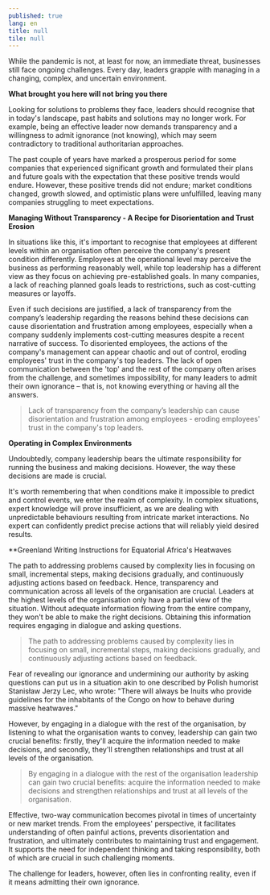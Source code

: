 ```yaml
---
published: true
lang: en
title: null
tile: null
---
```


While the pandemic is not, at least for now, an immediate threat, businesses still face ongoing challenges. Every day, leaders grapple with managing in a changing, complex, and uncertain environment.

**What brought you here will not bring you there**

Looking for solutions to problems they face, leaders should recognise that in today's landscape, past habits and solutions may no longer work. For example, being an effective leader now demands transparency and a willingness to admit ignorance (not knowing), which may seem contradictory to traditional authoritarian approaches.

The past couple of years have marked a prosperous period for some companies that experienced significant growth and formulated their plans and future goals with the expectation that these positive trends would endure. However, these positive trends did not endure; market conditions changed, growth slowed, and optimistic plans were unfulfilled, leaving many companies struggling to meet expectations.

**Managing Without Transparency - A Recipe for Disorientation and Trust Erosion**

In situations like this, it's important to recognise that employees at different levels within an organisation often perceive the company's present condition differently. Employees at the operational level may perceive the business as performing reasonably well, while top leadership has a different view as they focus on achieving pre-established goals. In many companies, a lack of reaching planned goals leads to restrictions, such as cost-cutting measures or layoffs.

Even if such decisions are justified, a lack of transparency from the company’s leadership regarding the reasons behind these decisions can cause disorientation and frustration among employees, especially when a company suddenly implements cost-cutting measures despite a recent narrative of success. To disoriented employees, the actions of the company's management can appear chaotic and out of control, eroding employees' trust in the company's top leaders.  The lack of open communication between the 'top' and the rest of the company often arises from the challenge, and sometimes impossibility, for many leaders to admit their own ignorance – that is, not knowing everything or having all the answers.

> Lack of transparency from the company’s leadership can cause disorientation and frustration among employees - eroding employees' trust in the company's top leaders.

**Operating in Complex Environments**

Undoubtedly, company leadership bears the ultimate responsibility for running the business and making decisions. However, the way these decisions are made is crucial.

It's worth remembering that when conditions make it impossible to predict and control events, we enter the realm of complexity. In complex situations, expert knowledge will prove insufficient, as we are dealing with unpredictable behaviours resulting from intricate market interactions. No expert can confidently predict precise actions that will reliably yield desired results.

**Greenland Writing Instructions for Equatorial Africa's Heatwaves

The path to addressing problems caused by complexity lies in focusing on small, incremental steps, making decisions gradually, and continuously adjusting actions based on feedback. Hence, transparency and communication across all levels of the organisation are crucial. Leaders at the highest levels of the organisation only have a partial view of the situation. Without adequate information flowing from the entire company, they won't be able to make the right decisions. Obtaining this information requires engaging in dialogue and asking questions.

> The path to addressing problems caused by complexity lies in focusing on small, incremental steps, making decisions gradually, and continuously adjusting actions based on feedback.

Fear of revealing our ignorance and undermining our authority by asking questions can put us in a situation akin to one described by Polish humorist Stanisław Jerzy Lec, who wrote: "There will always be Inuits who provide guidelines for the inhabitants of the Congo on how to behave during massive heatwaves."

However, by engaging in a dialogue with the rest of the organisation, by listening to what the organisation wants to convey, leadership can gain two crucial benefits: firstly, they'll acquire the information needed to make decisions, and secondly, they'll strengthen relationships and trust at all levels of the organisation.

> By engaging in a dialogue with the rest of the organisation leadership can gain two crucial benefits: acquire the information needed to make decisions and strengthen relationships and trust at all levels of the organisation.

Effective, two-way communication becomes pivotal in times of uncertainty or new market trends. From the employees' perspective, it facilitates understanding of often painful actions, prevents disorientation and frustration, and ultimately contributes to maintaining trust and engagement. It supports the need for independent thinking and taking responsibility, both of which are crucial in such challenging moments.

The challenge for leaders, however, often lies in confronting reality, even if it means admitting their own ignorance.
